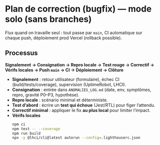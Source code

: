 <!-- docs/BUGFIX_PLAN.md -->

# Plan de correction (bugfix) — mode **solo** (sans branches)

Flux quand on travaille seul : tout passe par `main`, CI automatique sur chaque push, déploiement prod Vercel (rollback possible).

## Processus
**Signalement → Consignation → Repro locale → Test rouge → Correctif → Vérifs locales → Push `main` → CI → Déploiement → Clôture**

- **Signalement** : retour utilisateur (formulaire), échec CI (build/tests/coverage), supervision (UptimeRobot, LHCI).
- **Consignation** : entrée dans `ANOMALIES_LOG.md` (date, env, symptômes, repro, gravité P0–P3, hypothèse).
- **Repro locale** : scénario minimal et déterministe.
- **Test d’abord** : écrire un **test qui échoue** (Jest/RTL) pour figer l’attendu.
- **Correctif minimal** : appliquer le fix **au plus local** pour limiter l’impact.
- **Vérifs locales**
  ```bash
  npm ci
  npm test -- --coverage
  npm run build
  npx -y @lhci/cli@latest autorun --config=.lighthouserc.json

